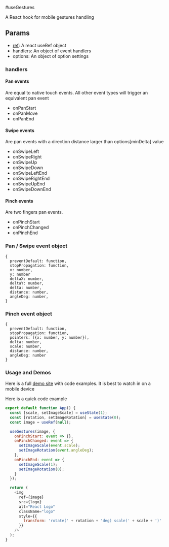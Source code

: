 #useGestures

A React hook for mobile gestures handling

## Params

- [ref](https://reactjs.org/docs/hooks-reference.html#useref): A react useRef object
- handlers: An object of event handlers
- options: An object of option settings

### handlers

#### Pan events

Are equal to native touch events. All other event types will trigger an equivalent pan event

- onPanStart
- onPanMove
- onPanEnd

#### Swipe events

Are pan events with a direction distance larger than options[minDelta] value

- onSwipeLeft
- onSwipeRight
- onSwipeUp
- onSwipeDown
- onSwipeLeftEnd
- onSwipeRightEnd
- onSwipeUpEnd
- onSwipeDownEnd

#### Pinch events

Are two fingers pan events.

- onPinchStart
- onPinchChanged
- onPinchEnd

### Pan / Swipe event object

```
{
  preventDefault: function,
  stopPropagation: function,
  x: number,
  y: number
  deltaX: number,
  deltaY: number,
  delta: number,
  distance: number,
  angleDeg: number,
}
```

### Pinch event object

```
{
  preventDefault: function,
  stopPropagation: function,
  pointers: [{x: number, y: number}],
  delta: number,
  scale: number,
  distance: number,
  angleDeg: number
}
```

### Usage and Demos

Here is a full [demo site](https://giladl82.github.io/use-gestures-app/) with code examples. It is best to watch in on a mobile device

Here is a quick code example

```js
export default function App() {
  const [scale, setImageScale] = useState(1);
  const [rotation, setImageRotation] = useState(0);
  const image = useRef(null);

  useGestures(image, {
    onPinchStart: event => {},
    onPinchChanged: event => {
      setImageScale(event.scale);
      setImageRotation(event.angleDeg);
    },
    onPinchEnd: event => {
      setImageScale(1);
      setImageRotation(0);
    }
  });

  return (
    <img
      ref={image}
      src={logo}
      alt="React Logo"
      className="logo"
      style={{
        transform: 'rotate(' + rotation + 'deg) scale(' + scale + ')'
      }}
    />
  );
}
```
